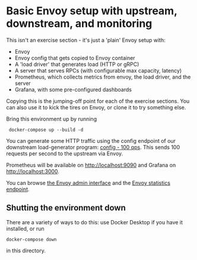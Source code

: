 # Basic Envoy setup with upstream, downstream, and monitoring

This isn't an exercise section - it's just a 'plain' Envoy setup with:
  * Envoy 
  * Envoy config that gets copied to Envoy container
  * A 'load driver' that generates load (HTTP or gRPC)
  * A server that serves RPCs (with configurable max capacity, latency)
  * Prometheus, which collects metrics from envoy, the load driver, and the server
  * Grafana, with some pre-configured dashboards

Copying this is the jumping-off point for each of the exercise sections.
You can also use it to kick the tires on Envoy, or clone it to try something else.

Bring this environment up by running 

```
 docker-compose up --build -d
```

You can generate some HTTP traffic using the config endpoint of our downstream load-generator program: [config - 100 qps](http://localhost:9094/config?http_rate=100&http_max_parallelism=2000). This sends 100 requests per second to the upstream via Envoy.

Prometheus will be available on [http://localhost:9090](http://localhost:9090) and
Grafana on [http://localhost:3000](http://localhost:3000).

You can browse [the Envoy admin interface](http://localhost:9901) and the [Envoy statistics endpoint](http://localhost:9901/stats/prometheus).

## Shutting the environment down

There are a variety of ways to do this: use Docker Desktop if you have it installed, or run 
```
docker-compose down
```
in this directory.